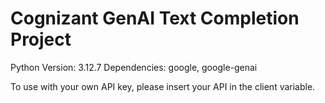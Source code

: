 # Cognizant GenAI Text Completion Project

Python Version: 3.12.7
Dependencies: google, google-genai

To use with your own API key, please insert your API in the client variable.
